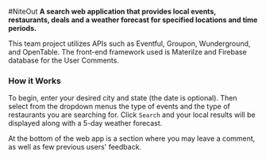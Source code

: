 #NiteOut
__A search web application that provides local events, restaurants, deals and a weather forecast for specified locations and time periods.__

This team project utilizes APIs such as Eventful, Groupon, Wunderground, and OpenTable. The front-end framework used is Materilze and Firebase database for the User Comments.

### How it Works
To begin, enter your desired city and state (the date is optional). Then select from the dropdown menus the type of events and the type of restaurants you are searching for. Click `Search` and your local results will be displayed along with a 5-day weather forecast.

At the bottom of the web app is a section where you may leave a comment, as well as few previous users' feedback.